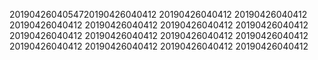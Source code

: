 2019042604054720190426040412
20190426040412
20190426040412
20190426040412
20190426040412
20190426040412
20190426040412
20190426040412
20190426040412
20190426040412
20190426040412
20190426040412
20190426040412
20190426040412
20190426040412
